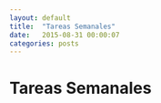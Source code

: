 ```yaml
---
layout: default
title:  "Tareas Semanales"
date:   2015-08-31 00:00:07
categories: posts
---
```


# Tareas Semanales